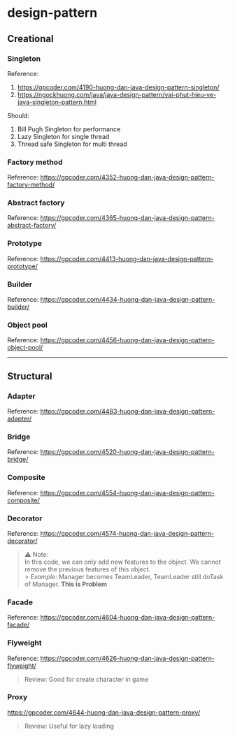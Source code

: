 # design-pattern

## Creational

### Singleton

Reference:

1. https://gpcoder.com/4190-huong-dan-java-design-pattern-singleton/
2. https://ngockhuong.com/java/java-design-pattern/vai-phut-hieu-ve-java-singleton-pattern.html

Should:

1. Bill Pugh Singleton for performance
2. Lazy Singleton for single thread
3. Thread safe Singleton for multi thread

### Factory method

Reference: https://gpcoder.com/4352-huong-dan-java-design-pattern-factory-method/

### Abstract factory

Reference: https://gpcoder.com/4365-huong-dan-java-design-pattern-abstract-factory/

### Prototype

Reference: https://gpcoder.com/4413-huong-dan-java-design-pattern-prototype/

### Builder

Reference: https://gpcoder.com/4434-huong-dan-java-design-pattern-builder/

### Object pool

Reference: https://gpcoder.com/4456-huong-dan-java-design-pattern-object-pool/

<hr/>

## Structural

### Adapter

Reference: https://gpcoder.com/4483-huong-dan-java-design-pattern-adapter/

### Bridge

Reference: https://gpcoder.com/4520-huong-dan-java-design-pattern-bridge/

### Composite

Reference: https://gpcoder.com/4554-huong-dan-java-design-pattern-composite/

### Decorator

Reference: https://gpcoder.com/4574-huong-dan-java-design-pattern-decorator/

> :warning: Note: <br/>
> In this code, we can only add new features to the object. We cannot remove the previous features of this object.<br/> > _Example_: Manager becomes TeamLeader, TeamLeader still doTask of Manager. **This is Problem**

### Facade

Reference: https://gpcoder.com/4604-huong-dan-java-design-pattern-facade/

### Flyweight

Reference: https://gpcoder.com/4626-huong-dan-java-design-pattern-flyweight/

> Review: Good for create character in game

### Proxy

https://gpcoder.com/4644-huong-dan-java-design-pattern-proxy/

> Review: Useful for lazy loading
